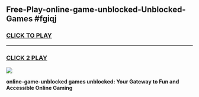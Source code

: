 
## Free-Play-online-game-unblocked-Unblocked-Games #fgiqj
<h3>
<a href="https://news.freeplayer.one?title=online-game-unblocked&ref=8M">CLICK TO PLAY</a></h3>
<hr>

<h3>
<a href="https://news.freeplayer.one?title=online-game-unblocked&ref=8M">CLICK 2 PLAY</a>
  
</h3>

<a href="https://news.freeplayer.one?title=online-game-unblocked&ref=8M"><img src="https://clearcache.store/games.png"></a>


**online-game-unblocked games unblocked: Your Gateway to Fun and Accessible Online Gaming**
